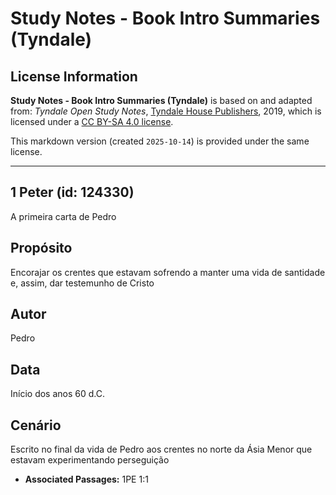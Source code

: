 # Study Notes - Book Intro Summaries (Tyndale)

## License Information

**Study Notes - Book Intro Summaries (Tyndale)** is based on and adapted from: _Tyndale Open Study Notes_, [Tyndale House Publishers](https://tyndaleopenresources.com/), 2019, which is licensed under a [CC BY-SA 4.0 license](https://creativecommons.org/licenses/by-sa/4.0/legalcode.en).

This markdown version (created `2025-10-14`) is provided under the same license.



--------------------------------

## 1 Peter (id: 124330)

A primeira carta de Pedro

Propósito
---------

Encorajar os crentes que estavam sofrendo a manter uma vida de santidade e, assim, dar testemunho de Cristo

Autor
-----

Pedro

Data
----

Início dos anos 60 d.C.

Cenário
-------

Escrito no final da vida de Pedro aos crentes no norte da Ásia Menor que estavam experimentando perseguição

* **Associated Passages:** 1PE 1:1

